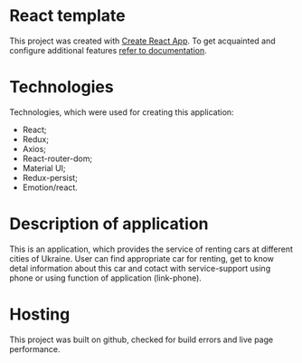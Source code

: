 # React template

This project was created with
[Create React App](https://github.com/facebook/create-react-app). To get
acquainted and configure additional features
[refer to documentation](https://facebook.github.io/create-react-app/docs/getting-started).

# Technologies

Technologies, which were used for creating this application:

- React;
- Redux;
- Axios;
- React-router-dom;
- Material UI;
- Redux-persist;
- Emotion/react.

# Description of application

This is an application, which provides the service of renting cars at different
cities of Ukraine. User can find appropriate car for renting, get to know detal
information about this car and cotact with service-support using phone or using
function of application (link-phone).

# Hosting

This project was built on github, checked for build errors and live page
performance.
